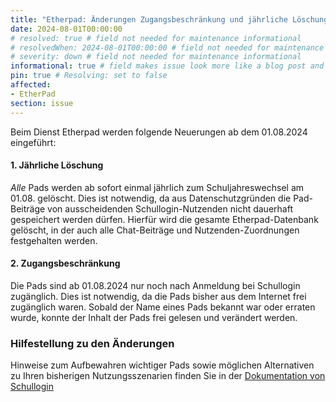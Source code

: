 ```yaml
---
title: "Etherpad: Änderungen Zugangsbeschränkung und jährliche Löschung (01.08.2024)"
date: 2024-08-01T00:00:00
# resolved: true # field not needed for maintenance informational
# resolvedWhen: 2024-08-01T00:00:00 # field not needed for maintenance informational
# severity: down # field not needed for maintenance informational
informational: true # field makes issue look more like a blog post and removes any references to downtime length
pin: true # Resolving: set to false
affected:
- EtherPad
section: issue
---
```


Beim Dienst Etherpad werden folgende Neuerungen ab dem 01.08.2024 eingeführt:

#### 1. Jährliche Löschung
 
*Alle* Pads werden ab sofort einmal jährlich zum Schuljahreswechsel am 01.08. gelöscht. Dies ist notwendig, da aus Datenschutzgründen die Pad-Beiträge von ausscheidenden Schullogin-Nutzenden nicht dauerhaft gespeichert werden dürfen. Hierfür wird die gesamte Etherpad-Datenbank gelöscht, in der auch alle Chat-Beiträge und Nutzenden-Zuordnungen festgehalten werden.

#### 2. Zugangsbeschränkung 

Die Pads sind ab 01.08.2024 nur noch nach Anmeldung bei Schullogin zugänglich. Dies ist notwendig, da die Pads bisher aus dem Internet frei zugänglich waren. Sobald der Name eines Pads bekannt war oder erraten wurde, konnte der Inhalt der Pads frei gelesen und verändert werden.

### Hilfestellung zu den Änderungen

Hinweise zum Aufbewahren wichtiger Pads sowie möglichen Alternativen zu Ihren bisherigen Nutzungsszenarien finden Sie in der [Dokumentation von Schullogin](https://docs.schullogin.de/20-Werkzeuge/25-Etherpad/Index.html)
